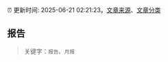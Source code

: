 :alarm_clock: 更新时间: 2025-06-21 02:21:23。[文章来源](/README.md)、[文章分类](/TAGS.md)

## 报告


> 关键字：`报告`、`月报`



